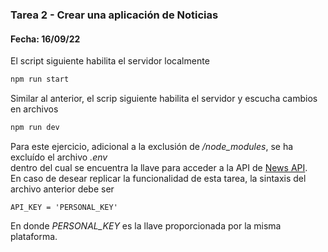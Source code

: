 ### Tarea 2 - Crear una aplicación de Noticias
#### Fecha: 16/09/22

El script siguiente habilita el servidor localmente
```javascript
npm run start
```

Similar al anterior, el scrip siguiente habilita el servidor y escucha cambios en archivos
```javascript
npm run dev
```

Para este ejercicio, adicional a la exclusión de _/node_modules_, se ha excluído el archivo _.env_  
dentro del cual se encuentra la llave para acceder a la API de [News API](https://newsapi.org/).  
En caso de desear replicar la funcionalidad de esta tarea, la sintaxis del archivo anterior debe ser
```
API_KEY = 'PERSONAL_KEY'
```
En donde _PERSONAL_KEY_ es la llave proporcionada por la misma plataforma.
